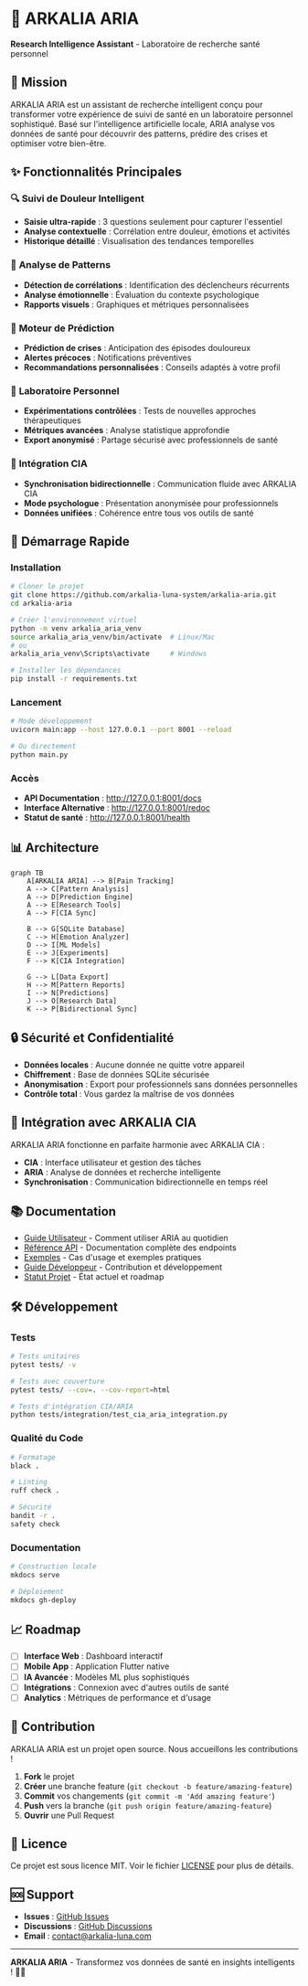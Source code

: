 # 🧠 ARKALIA ARIA

**Research Intelligence Assistant** - Laboratoire de recherche santé personnel

## 🎯 Mission

ARKALIA ARIA est un assistant de recherche intelligent conçu pour transformer votre expérience de suivi de santé en un laboratoire personnel sophistiqué. Basé sur l'intelligence artificielle locale, ARIA analyse vos données de santé pour découvrir des patterns, prédire des crises et optimiser votre bien-être.

## ✨ Fonctionnalités Principales

### 🔍 **Suivi de Douleur Intelligent**
- **Saisie ultra-rapide** : 3 questions seulement pour capturer l'essentiel
- **Analyse contextuelle** : Corrélation entre douleur, émotions et activités
- **Historique détaillé** : Visualisation des tendances temporelles

### 🧠 **Analyse de Patterns**
- **Détection de corrélations** : Identification des déclencheurs récurrents
- **Analyse émotionnelle** : Évaluation du contexte psychologique
- **Rapports visuels** : Graphiques et métriques personnalisées

### 🔮 **Moteur de Prédiction**
- **Prédiction de crises** : Anticipation des épisodes douloureux
- **Alertes précoces** : Notifications préventives
- **Recommandations personnalisées** : Conseils adaptés à votre profil

### 🔬 **Laboratoire Personnel**
- **Expérimentations contrôlées** : Tests de nouvelles approches thérapeutiques
- **Métriques avancées** : Analyse statistique approfondie
- **Export anonymisé** : Partage sécurisé avec professionnels de santé

### 🔗 **Intégration CIA**
- **Synchronisation bidirectionnelle** : Communication fluide avec ARKALIA CIA
- **Mode psychologue** : Présentation anonymisée pour professionnels
- **Données unifiées** : Cohérence entre tous vos outils de santé

## 🚀 Démarrage Rapide

### Installation
```bash
# Cloner le projet
git clone https://github.com/arkalia-luna-system/arkalia-aria.git
cd arkalia-aria

# Créer l'environnement virtuel
python -m venv arkalia_aria_venv
source arkalia_aria_venv/bin/activate  # Linux/Mac
# ou
arkalia_aria_venv\Scripts\activate     # Windows

# Installer les dépendances
pip install -r requirements.txt
```

### Lancement
```bash
# Mode développement
uvicorn main:app --host 127.0.0.1 --port 8001 --reload

# Ou directement
python main.py
```

### Accès
- **API Documentation** : http://127.0.0.1:8001/docs
- **Interface Alternative** : http://127.0.0.1:8001/redoc
- **Statut de santé** : http://127.0.0.1:8001/health

## 📊 Architecture

```mermaid
graph TB
    A[ARKALIA ARIA] --> B[Pain Tracking]
    A --> C[Pattern Analysis]
    A --> D[Prediction Engine]
    A --> E[Research Tools]
    A --> F[CIA Sync]
    
    B --> G[SQLite Database]
    C --> H[Emotion Analyzer]
    D --> I[ML Models]
    E --> J[Experiments]
    F --> K[CIA Integration]
    
    G --> L[Data Export]
    H --> M[Pattern Reports]
    I --> N[Predictions]
    J --> O[Research Data]
    K --> P[Bidirectional Sync]
```

## 🔒 Sécurité et Confidentialité

- **Données locales** : Aucune donnée ne quitte votre appareil
- **Chiffrement** : Base de données SQLite sécurisée
- **Anonymisation** : Export pour professionnels sans données personnelles
- **Contrôle total** : Vous gardez la maîtrise de vos données

## 🤝 Intégration avec ARKALIA CIA

ARKALIA ARIA fonctionne en parfaite harmonie avec ARKALIA CIA :

- **CIA** : Interface utilisateur et gestion des tâches
- **ARIA** : Analyse de données et recherche intelligente
- **Synchronisation** : Communication bidirectionnelle en temps réel

## 📚 Documentation

- [Guide Utilisateur](USER_GUIDE.md) - Comment utiliser ARIA au quotidien
- [Référence API](API_REFERENCE.md) - Documentation complète des endpoints
- [Exemples](EXAMPLES.md) - Cas d'usage et exemples pratiques
- [Guide Développeur](DEVELOPER_GUIDE.md) - Contribution et développement
- [Statut Projet](PROJECT_STATUS.md) - État actuel et roadmap

## 🛠️ Développement

### Tests
```bash
# Tests unitaires
pytest tests/ -v

# Tests avec couverture
pytest tests/ --cov=. --cov-report=html

# Tests d'intégration CIA/ARIA
python tests/integration/test_cia_aria_integration.py
```

### Qualité du Code
```bash
# Formatage
black .

# Linting
ruff check .

# Sécurité
bandit -r .
safety check
```

### Documentation
```bash
# Construction locale
mkdocs serve

# Déploiement
mkdocs gh-deploy
```

## 📈 Roadmap

- [ ] **Interface Web** : Dashboard interactif
- [ ] **Mobile App** : Application Flutter native
- [ ] **IA Avancée** : Modèles ML plus sophistiqués
- [ ] **Intégrations** : Connexion avec d'autres outils de santé
- [ ] **Analytics** : Métriques de performance et d'usage

## 🤝 Contribution

ARKALIA ARIA est un projet open source. Nous accueillons les contributions !

1. **Fork** le projet
2. **Créer** une branche feature (`git checkout -b feature/amazing-feature`)
3. **Commit** vos changements (`git commit -m 'Add amazing feature'`)
4. **Push** vers la branche (`git push origin feature/amazing-feature`)
5. **Ouvrir** une Pull Request

## 📄 Licence

Ce projet est sous licence MIT. Voir le fichier [LICENSE](https://github.com/arkalia-luna-system/Arkalia-aria/blob/main/LICENSE) pour plus de détails.

## 🆘 Support

- **Issues** : [GitHub Issues](https://github.com/arkalia-luna-system/arkalia-aria/issues)
- **Discussions** : [GitHub Discussions](https://github.com/arkalia-luna-system/arkalia-aria/discussions)
- **Email** : contact@arkalia-luna.com

---

**ARKALIA ARIA** - Transformez vos données de santé en insights intelligents ! 🧠✨
